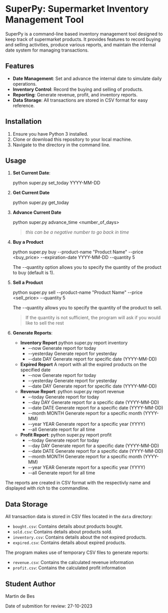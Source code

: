 # SuperPy: Supermarket Inventory Management Tool

SuperPy is a command-line based inventory management tool designed to keep track of supermarket products. It provides features to record buying and selling activities, produce various reports, and maintain the internal date system for managing transactions.

## Features

- **Date Management**: Set and advance the internal date to simulate daily operations.
- **Inventory Control**: Record the buying and selling of products.
- **Reporting**: Generate revenue, profit, and inventory reports.
- **Data Storage**: All transactions are stored in CSV format for easy reference.

## Installation

1. Ensure you have Python 3 installed.
2. Clone or download this repository to your local machine.
3. Navigate to the directory in the command line.
  
## Usage

1. **Set Current Date**:

   python super.py set_today YYYY-MM-DD

2. **Get Current Date**

   python super.py get_today

3. **Advance Current Date**

   python super.py advance_time <number_of_days>

   > _this can be a negative number to go back in time_

4. **Buy a Product**

   python super.py buy --product-name "Product Name" --price <buy_price> --expiration-date YYYY-MM-DD --quantity 5

   The --quantity option allows you to specify the quantity of the product to buy (default is 1).

5. **Sell a Product**

   python super.py sell --product-name "Product Name" --price <sell_price> --quantity 5

   The --quantity allows you to specify the quantity of the product to sell.

   > If the quantity is not sufficient, the program will ask if you would like to sell the rest


6. **Generate Reports**:
   - **Inventory Report**
     python super.py report inventory
     - --now           Generate report for today 
     - --yesterday     Generate report for yesterday
     - --date DAY      Generate report for specific date (YYYY-MM-DD)
   - **Expired Report**
     A report with all the expired products on the specified date
     - --now           Generate report for today 
     - --yesterday     Generate report for yesterday
     - --date DAY      Generate report for specific date (YYYY-MM-DD)
   - **Revenue Report**:
     python super.py report revenue
      - --today        Generate report for today
      - --day DAY      Generate report for a specific date (YYYY-MM-DD)
      - --date DATE    Generate report for a specific date (YYYY-MM-DD)
      - --month MONTH  Generate report for a specific month (YYYY-MM)
      - --year YEAR    Generate report for a specific year (YYYY)
      - --all          Generate report for all time
   - **Profit Report**:
     python super.py report profit
      - --today        Generate report for today
      - --day DAY      Generate report for a specific date (YYYY-MM-DD)
      - --date DATE    Generate report for a specific date (YYYY-MM-DD)
      - --month MONTH  Generate report for a specific month (YYYY-MM)
      - --year YEAR    Generate report for a specific year (YYYY)
      - --all          Generate report for all time

  
  
  The reports are created in CSV format with the respectivly name and displayed with _rich_ to the commandline.

## Data Storage

All transaction data is stored in CSV files located in the `data` directory:

- `bought.csv`: Contains details about products bought.
- `sold.csv`: Contains details about products sold.
- `inventory.csv`: Contains details about the not expired products.
- `expired.csv`: Contains details about expired products.

The program makes use of temporary CSV files to generate reports:
- `revenue.csv`: Contains the calculated revenue information
- `profit.csv`: Contains the calculated profit information

## Student Author
Martin de Bes

Date of submition for review: 27-10-2023
